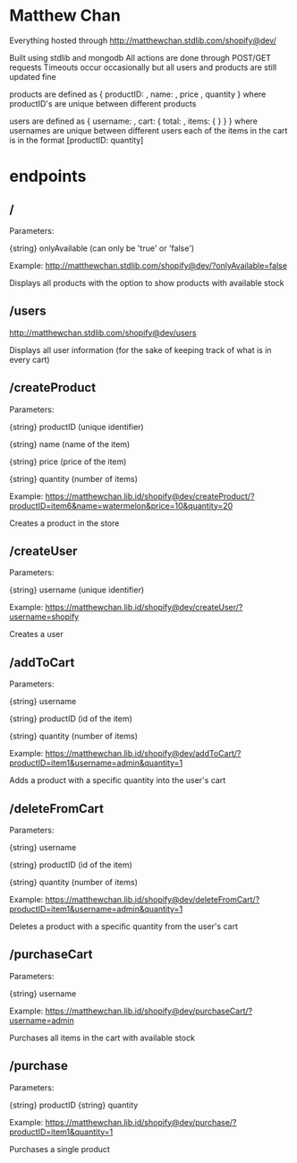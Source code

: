 # Matthew Chan
 Everything hosted through http://matthewchan.stdlib.com/shopify@dev/
 
 Built using stdlib and mongodb
 All actions are done through POST/GET requests
 Timeouts occur occasionally but all users and products are still updated fine
 
 products are defined as 
 {
  productID: ,
  name: ,
  price ,
  quantity
 }
 where productID's are unique between different products
 
 users are defined as 
  {
  username: ,
  cart: {
    total: ,
    items: {
    }
  }
 }
 where usernames are unique between different users
 each of the items in the cart is in the format [productID: quantity]
 
 # endpoints
 <h2> / </h2>
 Parameters: 
 
 {string} onlyAvailable (can only be 'true' or 'false')
 
 Example: http://matthewchan.stdlib.com/shopify@dev/?onlyAvailable=false
 
 Displays all products with the option to show products with available stock
 
 <h2> /users </h2>
 
 http://matthewchan.stdlib.com/shopify@dev/users
 
 Displays all user information (for the sake of keeping track of what is in every cart)
 
<h2> /createProduct </h2>

Parameters:

{string} productID (unique identifier)

{string} name (name of the item)

{string} price (price of the item)

{string} quantity (number of items)

Example: https://matthewchan.lib.id/shopify@dev/createProduct/?productID=item6&name=watermelon&price=10&quantity=20

Creates a product in the store

<h2> /createUser </h2>

Parameters:

{string} username (unique identifier)

Example: https://matthewchan.lib.id/shopify@dev/createUser/?username=shopify

Creates a user

<h2> /addToCart </h2>

Parameters:

{string} username

{string} productID (id of the item)

{string} quantity (number of items)

Example: https://matthewchan.lib.id/shopify@dev/addToCart/?productID=item1&username=admin&quantity=1

Adds a product with a specific quantity into the user's cart

<h2> /deleteFromCart </h2>

Parameters:

{string} username

{string} productID (id of the item)

{string} quantity (number of items)

Example: https://matthewchan.lib.id/shopify@dev/deleteFromCart/?productID=item1&username=admin&quantity=1

Deletes a product with a specific quantity from the user's cart

<h2> /purchaseCart </h2>

Parameters:

{string} username

Example: https://matthewchan.lib.id/shopify@dev/purchaseCart/?username=admin

Purchases all items in the cart with available stock

<h2> /purchase </h2>

Parameters:

{string} productID
{string} quantity

Example: https://matthewchan.lib.id/shopify@dev/purchase/?productID=item1&quantity=1

Purchases a single product
